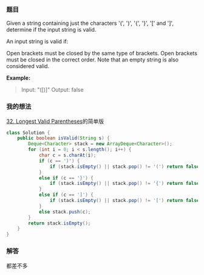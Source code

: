 ﻿### 题目
Given a string containing just the characters '(', ')', '{', '}', '[' and ']', determine if the input string is valid.

An input string is valid if:

Open brackets must be closed by the same type of brackets.
Open brackets must be closed in the correct order.
Note that an empty string is also considered valid.

**Example:**
>Input: "([)]"
Output: false

### 我的想法
[32. Longest Valid Parentheses](https://blog.csdn.net/brynjiang/article/details/95178160)的简单版
```java
class Solution {
    public boolean isValid(String s) {
        Deque<Character> stack = new ArrayDeque<Character>();
        for (int i = 0; i < s.length(); i++) {
            char c = s.charAt(i);
            if (c == ')') {
                if (stack.isEmpty() || stack.pop() != '(') return false;
            } 
            else if (c == '}') {
                if (stack.isEmpty() || stack.pop() != '{') return false;
            } 
            else if (c == ']') {
                if (stack.isEmpty() || stack.pop() != '[') return false;
            } 
            else stack.push(c);
        }
        return stack.isEmpty();
    }
}
```
### 解答
都差不多
